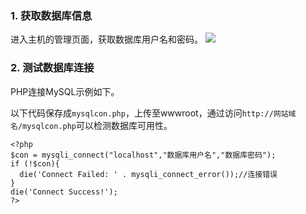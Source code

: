 ### 1.	获取数据库信息
进入主机的管理页面，获取数据库用户名和密码。
![](https://mc.qcloudimg.com/static/img/c7fa30c75349f24270cf1493943373b1/image.png)

### 2. 测试数据库连接
PHP连接MySQL示例如下。

以下代码保存成`mysqlcon.php`，上传至wwwroot，通过访问`http://网站域名/mysqlcon.php`可以检测数据库可用性。
```
<?php
$con = mysqli_connect("localhost","数据库用户名","数据库密码");
if (!$con){
  die('Connect Failed: ' . mysqli_connect_error());//连接错误
}
die('Connect Success!');
?>
```
